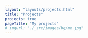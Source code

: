 ```yaml
---
layout: "layouts/projects.html"
title: "Projects"
projects: true
pageTitle: "My projects"
# imgurl: "./_src/images/bg/me.jpg"
---
```


<!-- This is text for the projects page. -->
